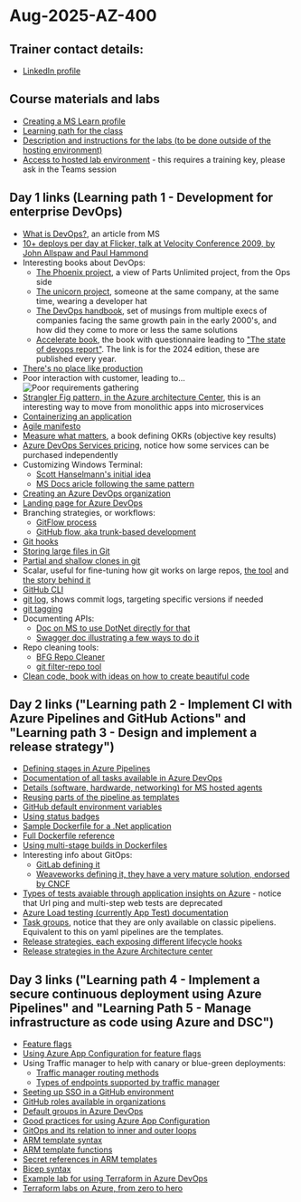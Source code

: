 # Aug-2025-AZ-400

## Trainer contact details:
- [LinkedIn profile](https://www.linkedin.com/in/renatodealmeidamartins/)


## Course materials and labs
- [Creating a MS Learn profile](https://www.aka.ms/MyMicrosoftLearnProfile)
- [Learning path for the class](https://learn.microsoft.com/en-us/training/courses/az-400t00)
- [Description and instructions for the labs (to be done outside of the hosting environment)](https://aka.ms/az400-labs)
- [Access to hosted lab environment](https://esi.learnondemand.net/) - this requires a training key, please ask in the Teams session
## Day 1 links (Learning path 1 - Development for enterprise DevOps)
- [What is DevOps?](https://learn.microsoft.com/en-us/devops/what-is-devops), an article from MS
- [10+ deploys per day at Flicker, talk at Velocity Conference 2009, by John Allspaw and Paul Hammond](https://www.youtube.com/watch?v=LdOe18KhtT4&t=12s)
- Interesting books about DevOps:
  - [The Phoenix project](https://www.amazon.com/Phoenix-Project-bestselling-author-Unicorn/dp/1950508943/), a view of Parts Unlimited project, from the Ops side
  - [The unicorn project](https://www.amazon.com/Unicorn-Project-Developers-Disruption-Thriving/dp/1942788762/), someone at the same company, at the same time, wearing a developer hat
  - [The DevOps handbook](https://www.amazon.com/DevOps-Handbook-World-Class-Reliability-Organizations/dp/1950508404/), set of musings from multiple execs of companies facing the same growth pain in the early 2000's, and how did they come to more or less the same solutions
  - [Accelerate book](https://www.amazon.com/Accelerate-Software-Performing-Technology-Organizations/dp/1942788339/), the book with questionnaire leading to ["The state of devops report"](https://services.google.com/fh/files/misc/2024_final_dora_report.pdf). The link is for the 2024 edition, these are published every year.
- [There's no place like production](https://imwrightshardcode.com/2010/12/theres-no-place-like-production/)
- Poor interaction with customer, leading to...![Poor requirements gathering](https://miro.medium.com/v2/resize:fit:720/format:webp/1*SY1SmBI-eFiVK5HlVzTBUg.jpeg)
- [Strangler Fig pattern, in the Azure architecture Center](https://learn.microsoft.com/en-us/azure/architecture/patterns/strangler-fig), this is an interesting way to move from monolithic apps into microservices
- [Containerizing an application](https://learn.microsoft.com/en-us/dotnet/core/docker/build-container?tabs=windows&pivots=dotnet-9-0)
- [Agile manifesto](https://agilemanifesto.org/)
- [Measure what matters](https://www.amazon.com/Measure-What-Matters-Google-Foundation/dp/0525536221/), a book defining OKRs (objective key results)  
- [Azure DevOps Services pricing](https://azure.microsoft.com/en-us/pricing/details/devops/azure-devops-services/), notice how some services can be purchased independently
- Customizing Windows Terminal:
  - [Scott Hanselmann's initial idea](https://www.hanselman.com/blog/my-ultimate-powershell-prompt-with-oh-my-posh-and-the-windows-terminal)
  - [MS Docs aricle following the same pattern](https://learn.microsoft.com/en-us/windows/terminal/tutorials/custom-prompt-setup)
- [Creating an Azure DevOps organization](https://go.microsoft.com/fwlink/?LinkId=307137)
- [Landing page for Azure DevOps](https://dev.azure.com/)
- Branching strategies, or workflows:
  - [GitFlow process](https://nvie.com/posts/a-successful-git-branching-model/)
  - [GitHub flow, aka trunk-based development](https://docs.github.com/en/get-started/using-github/github-flow)
- [Git hooks](https://git-scm.com/book/ms/v2/Customizing-Git-Git-Hooks)
- [Storing large files in Git](https://github.com/git-lfs/git-lfs)
- [Partial and shallow clones in git](https://github.blog/open-source/git/get-up-to-speed-with-partial-clone-and-shallow-clone/)
- Scalar, useful for fine-tuning how git works on large repos, [the tool](https://git-scm.com/docs/scalar) and [the story behind it](https://github.blog/open-source/git/the-story-of-scalar/)
- [GitHub CLI](https://cli.github.com/manual/gh)
- [git log](https://git-scm.com/docs/git-log), shows commit logs, targeting specific versions if needed
- [git tagging](https://git-scm.com/book/en/v2/Git-Basics-Tagging)
- Documenting APIs:
  - [Doc on MS to use DotNet directly for that](https://learn.microsoft.com/en-us/aspnet/core/fundamentals/openapi/overview?view=aspnetcore-9.0)
  - [Swagger doc illustrating a few ways to do it](https://swagger.io/resources/articles/documenting-apis-with-swagger/)
- Repo cleaning tools:
  - [BFG Repo Cleaner](https://rtyley.github.io/bfg-repo-cleaner/)
  - [git filter-repo tool](https://github.com/newren/git-filter-repo)
- [Clean code, book with ideas on how to create beautiful code](https://www.amazon.com/Clean-Code-Handbook-Software-Craftsmanship/dp/0132350882/)

## Day 2 links ("Learning path 2 - Implement CI with Azure Pipelines and GitHub Actions" and "Learning path 3 - Design and implement a release strategy")
- [Defining stages in Azure Pipelines](https://learn.microsoft.com/en-us/azure/devops/pipelines/process/stages?view=azure-devops&tabs=yaml)
- [Documentation of all tasks available in Azure DevOps](https://learn.microsoft.com/en-us/azure/devops/pipelines/tasks/reference/?view=azure-pipelines&viewFallbackFrom=azure-devops)
- [Details (software, hardwarde, networking) for MS hosted agents](https://learn.microsoft.com/en-us/azure/devops/pipelines/agents/hosted?view=azure-devops&tabs=windows-images%2Cyaml)
- [Reusing parts of the pipeline as templates](https://learn.microsoft.com/en-us/azure/devops/pipelines/process/templates?view=azure-devops&pivots=templates-includes)
- [GitHub default environment variables](https://docs.github.com/en/actions/reference/workflows-and-actions/variables)
- [Using status badges](https://docs.github.com/en/actions/how-tos/monitor-workflows/add-a-status-badge)
- [Sample Dockerfile for a .Net application](https://github.com/dockersamples/dotnet-album-viewer/blob/master/docker/app/Dockerfile)
- [Full Dockerfile reference](https://docs.docker.com/reference/dockerfile/)
- [Using multi-stage builds in Dockerfiles](https://docs.docker.com/build/building/multi-stage/)
- Interesting info about GitOps:
  - [GitLab defining it](https://about.gitlab.com/topics/gitops/)
  - [Weaveworks defining it, they have a very mature solution, endorsed by CNCF](https://docs.gitops.weaveworks.org/docs/intro-weave-gitops/)
- [Types of tests avaiable through application insights on Azure](https://learn.microsoft.com/en-us/azure/azure-monitor/app/availability?tabs=standard) - notice that Url ping and multi-step web tests are deprecated
- [Azure Load testing (currently App Test) documentation](https://learn.microsoft.com/en-us/azure/app-testing/load-testing/overview-what-is-azure-load-testing)
- [Task groups](https://learn.microsoft.com/en-us/azure/devops/pipelines/release/task-groups?view=azure-devops), notice that they are only available on classic pipeliens. Equivalent to this on yaml pipelines are the templates.
- [Release strategies, each exposing different lifecycle hooks](https://learn.microsoft.com/en-us/azure/devops/pipelines/process/deployment-jobs?view=azure-devops)
- [Release strategies in the Azure Architecture center](https://learn.microsoft.com/en-us/azure/architecture/microservices/ci-cd)

## Day 3 links ("Learning path 4 - Implement a secure continuous deployment using Azure Pipelines" and "Learning Path 5 - Manage infrastructure as code using Azure and DSC")
- [Feature flags](https://martinfowler.com/articles/feature-toggles.html)
- [Using Azure App Configuration for feature flags](https://learn.microsoft.com/en-us/azure/azure-app-configuration/manage-feature-flags?tabs=azure-portal)
- Using Traffic manager to help with canary or blue-green deployments:
  - [Traffic manager routing methods](https://learn.microsoft.com/en-us/azure/traffic-manager/traffic-manager-routing-methods)
  - [Types of endpoints supported by traffic manager](https://learn.microsoft.com/en-us/azure/traffic-manager/traffic-manager-endpoint-types)
- [Seeting up SSO in a GitHub environment](https://docs.github.com/en/enterprise-cloud@latest/authentication/authenticating-with-single-sign-on/about-authentication-with-single-sign-on)
- [GitHub roles available in organizations](https://docs.github.com/en/organizations/managing-peoples-access-to-your-organization-with-roles/roles-in-an-organization)
- [Default groups in Azure DevOps](https://learn.microsoft.com/en-us/azure/devops/organizations/security/about-permissions?view=azure-devops&tabs=preview-page)
- [Good practices for using Azure App Configuration](https://learn.microsoft.com/en-us/azure/azure-app-configuration/howto-best-practices?tabs=dotnet)
- [GitOps and its relation to inner and outer loops](https://learn.microsoft.com/en-us/azure/azure-arc/kubernetes/conceptual-inner-loop-gitops)
- [ARM template syntax](https://learn.microsoft.com/en-us/azure/azure-resource-manager/templates/syntax)
- [ARM template functions](https://learn.microsoft.com/en-us/azure/azure-resource-manager/templates/template-functions)
- [Secret references in ARM templates](https://learn.microsoft.com/en-us/azure/azure-resource-manager/templates/key-vault-parameter?tabs=azure-cli)
- [Bicep syntax](https://learn.microsoft.com/en-us/azure/azure-resource-manager/bicep/file)
- [Example lab for using Terraform in Azure DevOps](https://github.com/Azure-Samples/azure-devops-terraform-oidc-ci-cd#demo--lab)
- [Terraform labs on Azure, from zero to hero](https://azure-samples.github.io/terraform-fundamentals-labs/)
